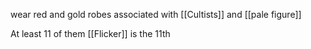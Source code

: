wear red and gold robes
associated with [[Cultists]]
and [[pale figure]]

At least 11 of them
[[Flicker]] is the 11th